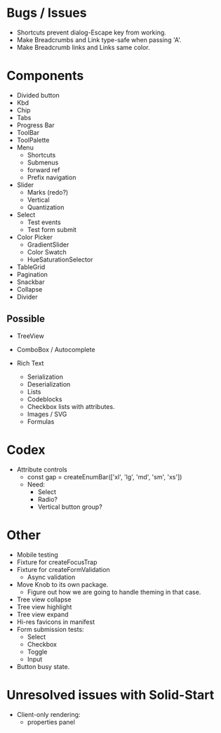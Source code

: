 # Bugs / Issues

* Shortcuts prevent dialog-Escape key from working.
* Make Breadcrumbs and Link type-safe when passing 'A'.
* Make Breadcrumb links and Links same color.

# Components

* Divided button
* Kbd
* Chip
* Tabs
* Progress Bar
* ToolBar
* ToolPalette
* Menu
  * Shortcuts
  * Submenus
  * forward ref
  * Prefix navigation
* Slider
  * Marks (redo?)
  * Vertical
  * Quantization
* Select
  * Test events
  * Test form submit
* Color Picker
  * GradientSlider
  * Color Swatch
  * HueSaturationSelector
* TableGrid
* Pagination
* Snackbar
* Collapse
* Divider

## Possible

* TreeView
* ComboBox / Autocomplete

* Rich Text
  * Serialization
  * Deserialization
  * Lists
  * Codeblocks
  * Checkbox lists with attributes.
  * Images / SVG
  * Formulas

# Codex

* Attribute controls
  * const gap = createEnumBar(['xl', 'lg', 'md', 'sm', 'xs'])
  * Need:
    * Select
    * Radio?
    * Vertical button group?

# Other

* Mobile testing
* Fixture for createFocusTrap
* Fixture for createFormValidation
  * Async validation
* Move Knob to its own package.
  * Figure out how we are going to handle theming in that case.
* Tree view collapse
* Tree view highlight
* Tree view expand
* Hi-res favicons in manifest
* Form submission tests:
  * Select
  * Checkbox
  * Toggle
  * Input
* Button busy state.

# Unresolved issues with Solid-Start

* Client-only rendering:
  * properties panel
